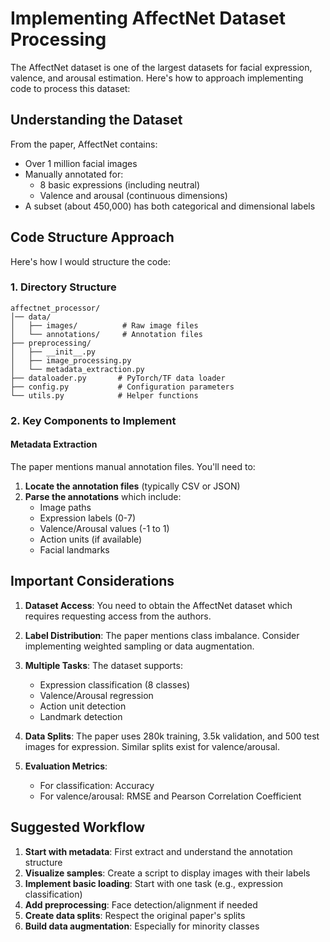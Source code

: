# Implementing AffectNet Dataset Processing

The AffectNet dataset is one of the largest datasets for facial expression, valence, and arousal estimation. Here's how to approach implementing code to process this dataset:

## Understanding the Dataset

From the paper, AffectNet contains:
- Over 1 million facial images
- Manually annotated for:
  - 8 basic expressions (including neutral)
  - Valence and arousal (continuous dimensions)
- A subset (about 450,000) has both categorical and dimensional labels

## Code Structure Approach

Here's how I would structure the code:

### 1. Directory Structure

```
affectnet_processor/
│── data/
│   ├── images/          # Raw image files
│   └── annotations/     # Annotation files
├── preprocessing/
│   ├── __init__.py
│   ├── image_processing.py
│   └── metadata_extraction.py
├── dataloader.py       # PyTorch/TF data loader
├── config.py           # Configuration parameters
└── utils.py            # Helper functions
```

### 2. Key Components to Implement

#### Metadata Extraction

The paper mentions manual annotation files. You'll need to:

1. **Locate the annotation files** (typically CSV or JSON)
2. **Parse the annotations** which include:
   - Image paths
   - Expression labels (0-7)
   - Valence/Arousal values (-1 to 1)
   - Action units (if available)
   - Facial landmarks

## Important Considerations

1. **Dataset Access**: You need to obtain the AffectNet dataset which requires requesting access from the authors.

2. **Label Distribution**: The paper mentions class imbalance. Consider implementing weighted sampling or data augmentation.

3. **Multiple Tasks**: The dataset supports:
   - Expression classification (8 classes)
   - Valence/Arousal regression
   - Action unit detection
   - Landmark detection

4. **Data Splits**: The paper uses 280k training, 3.5k validation, and 500 test images for expression. Similar splits exist for valence/arousal.

5. **Evaluation Metrics**: 
   - For classification: Accuracy
   - For valence/arousal: RMSE and Pearson Correlation Coefficient

## Suggested Workflow

1. **Start with metadata**: First extract and understand the annotation structure
2. **Visualize samples**: Create a script to display images with their labels
3. **Implement basic loading**: Start with one task (e.g., expression classification)
4. **Add preprocessing**: Face detection/alignment if needed
5. **Create data splits**: Respect the original paper's splits
6. **Build data augmentation**: Especially for minority classes

